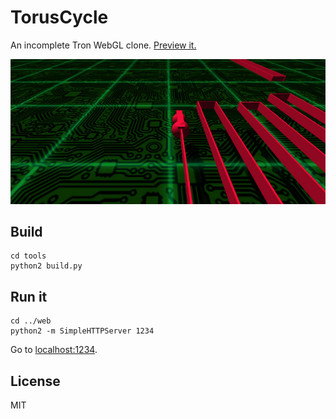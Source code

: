 # TorusCycle

An incomplete Tron WebGL clone. [Preview it.][preview]

[![TorusCycle screenshot](screenshot.jpg)][preview]

## Build

    cd tools
    python2 build.py

## Run it

    cd ../web
    python2 -m SimpleHTTPServer 1234

Go to [localhost:1234](http://localhost:1234).

## License

MIT

[preview]: http://nechifor.net/static/torus-cycle/index.html
